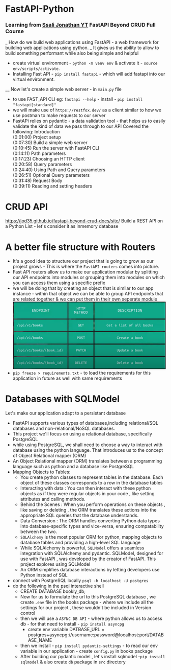 # FastAPI-Python

### Learning from [Ssali Jonathan YT](https://youtu.be/TO4aQ3ghFOc?si=NYiKd6YoKTRwwiaf) FastAPI Beyond CRUD Full Course

_ How do we build web applications using FastAPI - a web framework for building web applications using python.
_ It gives us the ability to allow to build something performant while also being simple and helpful

- create virtual environment - `python -m venv env` & activate it - `source env/scripts/activate`.
- Installing Fast API - `pip install fastapi` - which will add fastapi into our virtual environment.

\_\_ Now let's create a simple web server - in `main.py` file

- to use FAST_API CLI eg: `fastapi --help` - install - `pip install "fastapi[standard]"`
- we will make use of `https://restfox.dev/` as a client similar to how we use postman to make requests to our server
- FastAPi relies on pydantic - a data validation tool - that helps us to easily validate the kind of data we pass through to our API
  Covered the following:
  Introduction  
  (0:01:00) Project setup  
  (0:07:30) Build a simple web server  
  (0:10:45) Run the server with FastAPI CLI  
  (0:14:11) Path parameters  
  (0:17:23) Choosing an HTTP client  
  (0:20:58) Query parameters  
  (0:24:40) Using Path and Query parameters  
  (0:26:51) Optional Query parameters  
  (0:31:48) Request Body  
  (0:39:11) Reading and setting headers

# CRUD API

https://jod35.github.io/fastapi-beyond-crud-docs/site/
Build a REST API on a Python List - let's consider it as inmemory database

# A better file structure with Routers

- It's a good idea to structure our project that is going to grow as our project grows - This is where the `FastAPI routers` comes into picture.
- Fast API routers allow us to make our application modular by splitting our API endpoints into modules or grouping them into modules on which you can access them using a specific prefix
- we will be doing that by creating an object that is similar to our app instance - within that object we can be able to group API endpoints that are related together & we can put them in their own seperate module
  ![alt text](image.png)
- `pip freeze > requirements.txt` - to load the requirements for this application in future as well with same requirements

# Databases with SQLModel

Let's make our application adapt to a persistant database

- FastAPI supports various types of databases,including relational/SQL databases and non-relational/NoSQL databases.
- This project we'll focus on using a relational database, specifically PostgreSQL
- while using PostgreSQL, we shall need to choose a way to interact with database using the python language. That introduces us to the concept of Object Relational mapper (ORM)
- An Object Relational mapper (ORM) translates between a programming language such as python and a database like PostgreSQL
- Mapping Objects to Tables:
  - You create python classes to represent tables in the database. Each object of these classes corresponds to a row in the database tables
  - Interacting with data : You can then interact with these python objects as if they were regular objects in your code , like setting attributes and calling methods.
  - Behind the Scenes : When you perform operations on these objects , like saving or deleting , the ORM translates these actions into the appropriate SQL queries that the database understands.
  - Data Conversion : The ORM handles converting Python data types into database-specific types and vice-versa, ensuring compatability between the two.
  - `SQLAlchemy` is the most popular ORM for python, mapping objects to database tables and providing a high-level SQL language
  - While SQLAlchemy is powerful, `SQLModel` offers a seamless integration with SQLAlchemy and pydantic. SQLModel, designed for use with FastAPI , was developed by the creator of FastAPI. This project explores using SQLModel
  - An ORM simplifies database interactions by letting developers use Python instead of SQL
- connect with PostgreSQL locally `psql -h localhost -U postgres`
- do the following in the psql interactive shell
  - CREATE DATABASE bookly_db;
  - Now for us to formulate the url to this PostgreSQL database , we create `.env` file in the books package - where we include all the settings for our project , these wouldn't be included in Version control
  - then we will use a `ASYNC DB API` - where python allows us to access db - for that need to install - `pip install asyncpg`
    - create env variable DATBASE_URL = postgres+asyncpg://username:password@localhost:port/DATABASE_NAME
  - then we install - `pip install pydantic-settings` - to read our env variable in our application - create `config.py` in books package
  - After building our pydantic model , let's install sqlmodel -`pip install sqlmodel` & also create `db` package in `src` directory
